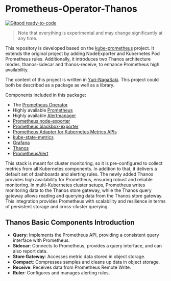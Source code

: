 # Prometheus-Operator-Thanos

[![Gitpod ready-to-code](https://img.shields.io/badge/Gitpod-ready--to--code-blue?logo=gitpod)](https://gitpod.io/#https://github.com/Yuri-NagaSaki/Prometheus-Operator-Thanos)

> Note that everything is experimental and may change significantly at any time.

This repository is developed based on the [kube-prometheus](https://github.com/prometheus-operator/kube-prometheus) project. It extends the original project by adding NodeExporter and Kubernetes Pod Prometheus rules. 
Additionally, it introduces two Thanos architecture modes, thanos-sidecar and thanos-receive, to enhance Prometheus high availability.

The content of this project is written in [Yuri-NagaSaki](https://github.com/Yuri-NagaSaki). This project could both be described as a package as well as a library.

Components included in this package:

* The [Prometheus Operator](https://github.com/prometheus-operator/prometheus-operator)
* Highly available [Prometheus](https://prometheus.io/)
* Highly available [Alertmanager](https://github.com/prometheus/alertmanager)
* [Prometheus node-exporter](https://github.com/prometheus/node_exporter)
* [Prometheus blackbox-exporter](https://github.com/prometheus/blackbox_exporter)
* [Prometheus Adapter for Kubernetes Metrics APIs](https://github.com/kubernetes-sigs/prometheus-adapter)
* [kube-state-metrics](https://github.com/kubernetes/kube-state-metrics)
* [Grafana](https://grafana.com/)
* [Thanos](https://github.com/thanos-io/thanos)
* [PrometheusAlert](https://github.com/feiyu563/PrometheusAlert)


This stack is meant for cluster monitoring, so it is pre-configured to collect metrics from all Kubernetes components. In addition to that, it delivers a default set of dashboards and alerting rules. The newly added Thanos provides high availability for Prometheus, ensuring robust and reliable monitoring. In multi-Kubernetes cluster setups, Prometheus writes monitoring data to the Thanos store gateway, while the Thanos query gateway allows reading and querying data from the Thanos store gateway. This integration provides Prometheus with scalability and resilience in terms of persistent storage and cross-cluster querying.

## Thanos Basic Components Introduction

- **Query**: Implements the Prometheus API, providing a consistent query interface with Prometheus.
- **Sidecar**: Connects to Prometheus, provides a query interface, and can also report data.
- **Store Gateway**: Accesses metric data stored in object storage.
- **Compact**: Compresses samples and cleans up data in object storage.
- **Receive**: Receives data from Prometheus Remote Write.
- **Ruler**: Configures and manages alerting rules.
